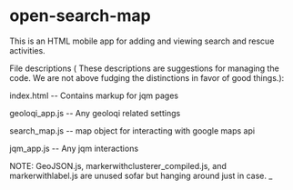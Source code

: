 open-search-map
===============

This is an HTML mobile app for adding and viewing search and rescue activities.


File descriptions (
These descriptions are suggestions for managing the code.  We are not above fudging the distinctions in favor of good things.):

index.html  --  Contains markup for jqm pages

geoloqi_app.js --  Any geoloqi related settings

search_map.js -- map object for interacting with google maps api

jqm_app.js -- Any jqm interactions 


NOTE:  GeoJSON.js, markerwithclusterer_compiled.js, and markerwithlabel.js are unused sofar but hanging around just in case.
_


